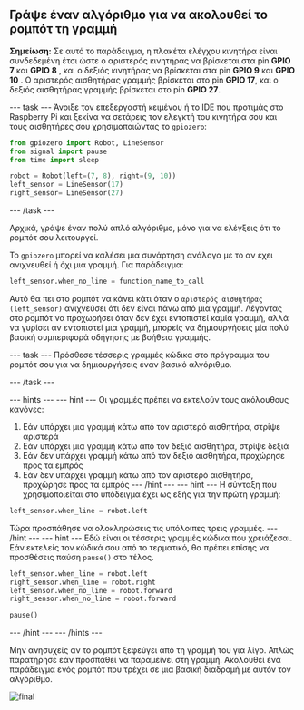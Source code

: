 ## Γράψε έναν αλγόριθμο για να ακολουθεί το ρομπότ τη γραμμή

**Σημείωση:** Σε αυτό το παράδειγμα, η πλακέτα ελέγχου κινητήρα είναι συνδεδεμένη έτσι ώστε ο αριστερός κινητήρας να βρίσκεται στα pin **GPIO 7** και **GPIO 8** , και ο δεξιός κινητήρας να βρίσκεται στα pin **GPIO 9** και **GPIO 10** . Ο αριστερός αισθητήρας γραμμής βρίσκεται στο pin **GPIO 17**, και ο δεξιός αισθητήρας γραμμής βρίσκεται στο pin **GPIO 27**.

--- task --- 
Άνοιξε τον επεξεργαστή κειμένου ή το IDE που προτιμάς στο Raspberry Pi και ξεκίνα να σετάρεις τον ελεγκτή του κινητήρα σου και τους αισθητήρες σου χρησιμοποιώντας το `gpiozero`:

```python
from gpiozero import Robot, LineSensor
from signal import pause
from time import sleep

robot = Robot(left=(7, 8), right=(9, 10)) 
left_sensor = LineSensor(17)
right_sensor= LineSensor(27)
```

--- /task ---

Αρχικά, γράψε έναν πολύ απλό αλγόριθμο, μόνο για να ελέγξεις ότι το ρομπότ σου λειτουργεί.

Το `gpiozero` μπορεί να καλέσει μια συνάρτηση ανάλογα με το αν έχει ανιχνευθεί ή όχι μια γραμμή. Για παράδειγμα:

```python
left_sensor.when_no_line = function_name_to_call
```

Αυτό θα πει στο ρομπότ να κάνει κάτι όταν ο `αριστερός αισθητήρας (left_sensor)` ανιχνεύσει ότι δεν είναι πάνω από μια γραμμή. Λέγοντας στο ρομπότ να προχωρήσει όταν δεν έχει εντοπιστεί καμία γραμμή, αλλά να γυρίσει αν εντοπιστεί μια γραμμή, μπορείς να δημιουργήσεις μία πολύ βασική συμπεριφορά οδήγησης με βοήθεια γραμμής.

--- task --- 
Πρόσθεσε τέσσερις γραμμές κώδικα στο πρόγραμμα του ρομπότ σου για να δημιουργήσεις έναν βασικό αλγόριθμο.

--- /task ---

--- hints --- --- hint --- 
Οι γραμμές πρέπει να εκτελούν τους ακόλουθους κανόνες:

1. Εάν υπάρχει μια γραμμή κάτω από τον αριστερό αισθητήρα, στρίψε αριστερά
2. Εάν υπάρχει μια γραμμή κάτω από τον δεξιό αισθητήρα, στρίψε δεξιά
3. Εάν δεν υπάρχει γραμμή κάτω από τον δεξιό αισθητήρα, προχώρησε προς τα εμπρός
4. Εάν δεν υπάρχει γραμμή κάτω από τον αριστερό αισθητήρα, προχώρησε προς τα εμπρός
--- /hint --- --- hint --- 
Η σύνταξη που χρησιμοποιείται στο υπόδειγμα έχει ως εξής για την πρώτη γραμμή:

```python
left_sensor.when_line = robot.left
```

Τώρα προσπάθησε να ολοκληρώσεις τις υπόλοιπες τρεις γραμμές.
--- /hint --- --- hint --- 
Εδώ είναι οι τέσσερις γραμμές κώδικα που χρειάζεσαι. Εάν εκτελείς τον κώδικά σου από το τερματικό, θα πρέπει επίσης να προσθέσεις παύση `pause()` στο τέλος.

```python
left_sensor.when_line = robot.left
right_sensor.when_line = robot.right
left_sensor.when_no_line = robot.forward
right_sensor.when_no_line = robot.forward

pause()
```

--- /hint --- --- /hints ---

Μην ανησυχείς αν το ρομπότ ξεφεύγει από τη γραμμή του για λίγο. Απλώς παρατήρησε εάν προσπαθεί να παραμείνει στη γραμμή. Ακολουθεί ένα παράδειγμα ενός ρομπότ που τρέχει σε μια βασική διαδρομή με αυτόν τον αλγόριθμο.

![final](images/final.gif)